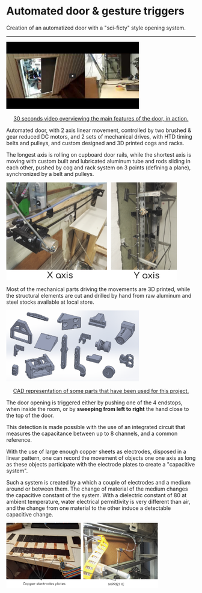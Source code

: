 
# Automated door & gesture triggers
Creation of an automatized door with a "sci-ficty" style opening system.

______________

<a href="https://youtu.be/X75NcEk3y-s" title="Video - automated door"><img src="Door_vignette_video.png" alt="Alternate Text" style = "max-width:70%"/></a>

<p style="text-align : center; text-decoration: underline;">30 seconds video overviewing the main features of the door, in action.</p>



Automated door, with 2 axis linear movement, controlled by two brushed & gear reduced DC motors, and 2 sets of mechanical drives, with HTD timing belts and pulleys, and custom designed and 3D printed cogs and racks.

The longest axis is rolling on cupboard door rails, while the shortest axis is moving with custom built and lubricated aluminum tube and rods sliding in each other, pushed by cog and rack system on 3 points (defining a plane), synchronized by a belt and pulleys.

<img src="Axes.png" alt="Axes" style="max-width:90%;" />

Most of the mechanical parts driving the movements are 3D printed, while the structural elements are cut and drilled by hand from raw aluminum and steel stocks available at local store.

<img src="Parts_automated door.png" alt="Parts_automated door" style="max-width:70%;" />

<p style="text-align : center; text-decoration: underline;">CAD representation of some parts that have been used for this project.</p>

The door opening is triggered either by pushing one of the 4 endstops, when inside the room, or by **sweeping from left to right** the hand close to the top of the door.

This detection is made possible with the use of an integrated circuit that measures the capacitance between up to 8 channels, and a common reference.

With the use of large enough copper sheets as electrodes, disposed in a linear pattern, one can record the movement of objects one one axis as long as these objects participate with the electrode plates to create a "capacitive system".

Such a system is created by a which a couple of electrodes and a medium around or between them. The change of material of the medium changes the capacitive constant of the system. With a dielectric constant of 80 at ambient temperature, water electrical permittivity is very different than air, and the change from one material to the other induce a detectable capacitive change.

<img src="Cap_Sensor.png" alt="Cap_Sensor" style="max-width:80%;" />

